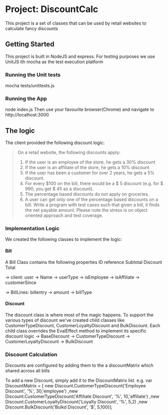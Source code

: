 # Project: DiscountCalc
This project is a set of classes that can be used by retail websites to calculate fancy discounts

## Getting Started
This project is built in NodeJS and express.
For testing purposes we use UnitJS ith mocha as the test execution platform

### Running the Unit tests
mocha tests/unittests.js

### Running the App
node index.js
Then use your favourite browser(Chrome) and navigate to http://localhost:3000

## The logic
The client provided the following discount logic:
> On a retail website, the following discounts apply: 
> 1. If the user is an employee of the store, he gets a 30% discount 
> 2. If the user is an affiliate of the store, he gets a 10% discount 
> 3. If the user has been a customer for over 2 years, he gets a 5% discount. 
> 4. For every $100 on the bill, there would be a $ 5 discount (e.g. for $ 990, you get $ 45 as a discount). 
> 5. The percentage based discounts do not apply on groceries. 
> 6. A user can get only one of the percentage based discounts on a bill. Write a program with test cases such that given a bill, it finds the net payable amount. Please note the stress is on object oriented approach and test coverage.  

### Implementation Logic
We created the following classes to implement the logic:
#### Bill
A Bill Class contains the following properties
ID
reference
Subtotal
Discount
Total

-> client: user
	-> Name
	-> userType
	-> isEmployee
	-> isAffiliate
	-> customerSince
	
-> BillLines: billentry
	-> amount
	-> billType

#### Discount
The discount class is where most of the magic happens.
To support the various types of discount we've created child classes like CustomerTypeDiscount, CustomerLoyaltyDiscount and BulkDiscount.
Each child class overrides the EvalEffect method to implement its specific discount logic
	-> BaseDiscount
	-> CustomerTypeDiscount
	-> CustomerLoyaltyDiscount
	-> BulkDiscount
	
### Discount Calculation
Discounts are configured by adding them to the a discountMatrix which shared across all bills

To add a new Discount, simply add it to the DiscountMatrix list. e.g.
var DiscountMatrix = [
   new Discount.CustomerTypeDiscount('Employee Discount', '%', 30,'employee')
  ,new Discount.CustomerTypeDiscount('Affiliate Discount', '%', 10,'affiliate')
  ,new Discount.CustomerLoyaltyDiscount('Loyalty Discount', '%', 5,2)
  ,new Discount.BulkDiscount('Bulkd Discount', '$', 5,100)];